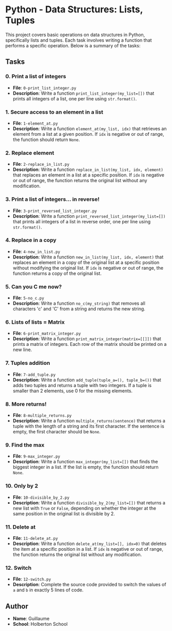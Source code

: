 # Python - Data Structures: Lists, Tuples

This project covers basic operations on data structures in Python, specifically lists and tuples. Each task involves writing a function that performs a specific operation. Below is a summary of the tasks:

## Tasks

### 0. Print a list of integers
- **File**: `0-print_list_integer.py`
- **Description**: Write a function `print_list_integer(my_list=[])` that prints all integers of a list, one per line using `str.format()`.

### 1. Secure access to an element in a list
- **File**: `1-element_at.py`
- **Description**: Write a function `element_at(my_list, idx)` that retrieves an element from a list at a given position. If `idx` is negative or out of range, the function should return `None`.

### 2. Replace element
- **File**: `2-replace_in_list.py`
- **Description**: Write a function `replace_in_list(my_list, idx, element)` that replaces an element in a list at a specific position. If `idx` is negative or out of range, the function returns the original list without any modification.

### 3. Print a list of integers... in reverse!
- **File**: `3-print_reversed_list_integer.py`
- **Description**: Write a function `print_reversed_list_integer(my_list=[])` that prints all integers of a list in reverse order, one per line using `str.format()`.

### 4. Replace in a copy
- **File**: `4-new_in_list.py`
- **Description**: Write a function `new_in_list(my_list, idx, element)` that replaces an element in a copy of the original list at a specific position without modifying the original list. If `idx` is negative or out of range, the function returns a copy of the original list.

### 5. Can you C me now?
- **File**: `5-no_c.py`
- **Description**: Write a function `no_c(my_string)` that removes all characters 'c' and 'C' from a string and returns the new string.

### 6. Lists of lists = Matrix
- **File**: `6-print_matrix_integer.py`
- **Description**: Write a function `print_matrix_integer(matrix=[[]])` that prints a matrix of integers. Each row of the matrix should be printed on a new line.

### 7. Tuples addition
- **File**: `7-add_tuple.py`
- **Description**: Write a function `add_tuple(tuple_a=(), tuple_b=())` that adds two tuples and returns a tuple with two integers. If a tuple is smaller than 2 elements, use 0 for the missing elements.

### 8. More returns!
- **File**: `8-multiple_returns.py`
- **Description**: Write a function `multiple_returns(sentence)` that returns a tuple with the length of a string and its first character. If the sentence is empty, the first character should be `None`.

### 9. Find the max
- **File**: `9-max_integer.py`
- **Description**: Write a function `max_integer(my_list=[])` that finds the biggest integer in a list. If the list is empty, the function should return `None`.

### 10. Only by 2
- **File**: `10-divisible_by_2.py`
- **Description**: Write a function `divisible_by_2(my_list=[])` that returns a new list with `True` or `False`, depending on whether the integer at the same position in the original list is divisible by 2.

### 11. Delete at
- **File**: `11-delete_at.py`
- **Description**: Write a function `delete_at(my_list=[], idx=0)` that deletes the item at a specific position in a list. If `idx` is negative or out of range, the function returns the original list without any modification.

### 12. Switch
- **File**: `12-switch.py`
- **Description**: Complete the source code provided to switch the values of `a` and `b` in exactly 5 lines of code.

## Author
- **Name**: Guillaume
- **School**: Holberton School
